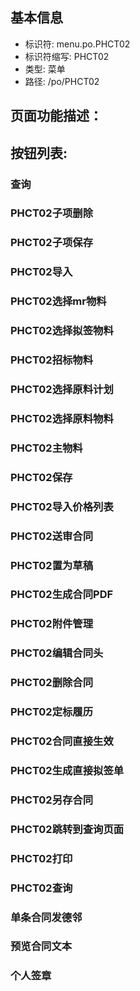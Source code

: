 
## 基本信息

- 标识符: menu.po.PHCT02
- 标识符缩写: PHCT02
- 类型: 菜单
- 路径: /po/PHCT02

## 页面功能描述：





## 按钮列表:


### 查询



### PHCT02子项删除



### PHCT02子项保存



### PHCT02导入



### PHCT02选择mr物料



### PHCT02选择拟签物料



### PHCT02招标物料



### PHCT02选择原料计划



### PHCT02选择原料物料



### PHCT02主物料



### PHCT02保存



### PHCT02导入价格列表



### PHCT02送审合同



### PHCT02置为草稿



### PHCT02生成合同PDF



### PHCT02附件管理



### PHCT02编辑合同头



### PHCT02删除合同



### PHCT02定标履历



### PHCT02合同直接生效



### PHCT02生成直接拟签单



### PHCT02另存合同



### PHCT02跳转到查询页面



### PHCT02打印



### PHCT02查询



### 单条合同发德邻



### 预览合同文本



### 个人签章


